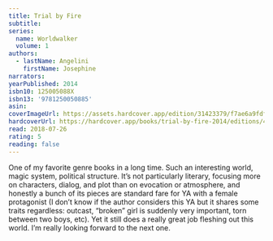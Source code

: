 ```yaml
---
title: Trial by Fire
subtitle:
series:
  name: Worldwalker
  volume: 1
authors:
  - lastName: Angelini
    firstName: Josephine
narrators:
yearPublished: 2014
isbn10: 125005088X
isbn13: '9781250050885'
asin:
coverImageUrl: https://assets.hardcover.app/edition/31423379/f7ae6a9fdf4d55a5f675a07d9ca8c02bff868e3b.jpeg
hardcoverUrl: https://hardcover.app/books/trial-by-fire-2014/editions/4091747
read: 2018-07-26
rating: 5
reading: false
---
```


One of my favorite genre books in a long time. Such an interesting world, magic system, political structure. It’s not particularly literary, focusing more on characters, dialog, and plot than on evocation or atmosphere, and honestly a bunch of its pieces are standard fare for YA with a female protagonist (I don’t know if the author considers this YA but it shares some traits regardless: outcast, “broken” girl is suddenly very important, torn between two boys, etc). Yet it still does a really great job fleshing out this world. I’m really looking forward to the next one.
